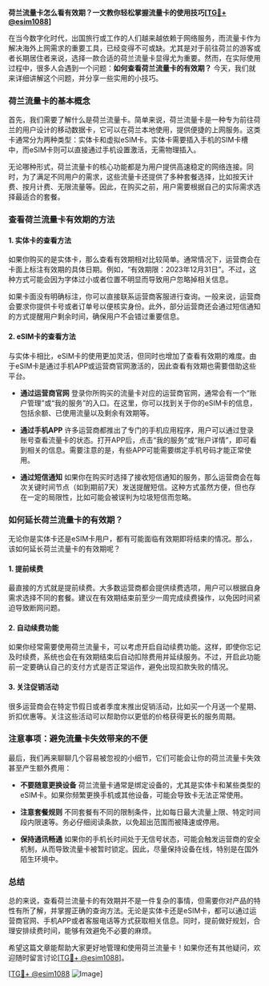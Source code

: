 **荷兰流量卡怎么看有效期？一文教你轻松掌握流量卡的使用技巧[[TG💪+ @esim1088](https://t.me/s/esim1088)]**

在当今数字化时代，出国旅行或工作的人们越来越依赖于网络服务，而流量卡作为解决海外上网需求的重要工具，已经变得不可或缺。尤其是对于前往荷兰的游客或者长期居住者来说，选择一款合适的荷兰流量卡显得尤为重要。然而，在实际使用过程中，很多人会遇到一个问题：**如何查看荷兰流量卡的有效期？** 今天，我们就来详细讲解这个问题，并分享一些实用的小技巧。

### 荷兰流量卡的基本概念

首先，我们需要了解什么是荷兰流量卡。简单来说，荷兰流量卡是一种专为前往荷兰的用户设计的移动数据卡，它可以在荷兰本地使用，提供便捷的上网服务。这类卡通常分为两种类型：实体卡和虚拟eSIM卡。实体卡需要插入手机的SIM卡槽中，而eSIM卡则可以直接通过手机设置激活，无需物理插入。

无论哪种形式，荷兰流量卡的核心功能都是为用户提供高速稳定的网络连接。同时，为了满足不同用户的需求，这些流量卡还提供了多种套餐选择，比如按天计费、按月计费、无限流量等。因此，在购买之前，用户需要根据自己的实际需求选择最适合的套餐。

### 查看荷兰流量卡有效期的方法

#### 1. 实体卡的查看方法

如果你购买的是实体卡，那么查看有效期相对比较简单。通常情况下，运营商会在卡面上标注有效期的具体日期。例如，“有效期限：2023年12月31日”。不过，这种方式可能会因为字体过小或者位置不明显而导致用户忽略掉相关信息。

如果卡面没有明确标注，你可以直接联系运营商客服进行查询。一般来说，运营商会要求你提供卡号或者订单号以便核实身份。此外，部分运营商还会通过短信通知的方式提醒用户剩余时间，确保用户不会错过重要信息。

#### 2. eSIM卡的查看方法

与实体卡相比，eSIM卡的使用更加灵活，但同时也增加了查看有效期的难度。由于eSIM卡是通过手机APP或运营商官网激活的，因此查看有效期也需要借助这些平台。

- **通过运营商官网**
  登录你所购买的流量卡对应的运营商官网，通常会有一个“账户管理”或“我的服务”的入口。在这里，你可以找到关于你的eSIM卡的信息，包括余额、已使用流量以及剩余有效期等。

- **通过手机APP**
  许多运营商都推出了专门的手机应用程序，用户可以通过登录账号查看流量卡的状态。打开APP后，点击“我的服务”或“账户详情”，即可看到相关的信息。需要注意的是，有些APP可能需要绑定手机号码才能正常使用。

- **通过短信通知**
  如果你在购买时选择了接收短信通知的服务，那么运营商会在每次关键时间节点（如到期前7天）发送提醒短信。这种方式虽然方便，但也存在一定的局限性，比如可能会被误判为垃圾短信而忽略。

### 如何延长荷兰流量卡的有效期？

无论你是实体卡还是eSIM卡用户，都有可能面临有效期即将结束的情况。那么，该如何延长荷兰流量卡的有效期呢？

#### 1. 提前续费

最直接的方式就是提前续费。大多数运营商都会提供续费选项，用户可以根据自身需求选择不同的套餐。建议在有效期结束前至少一周完成续费操作，以免因时间紧迫导致断网问题。

#### 2. 自动续费功能

如果你经常需要使用荷兰流量卡，可以考虑开启自动续费功能。这样，即使你忘记及时续费，系统也会在有效期结束后自动扣除费用并延续服务。不过，开启此功能前一定要确认自己的支付方式是否正常运作，避免出现扣款失败的情况。

#### 3. 关注促销活动

很多运营商会在特定节假日或者季度末推出促销活动，比如买一个月送一个星期、折扣优惠等。关注这些活动可以帮助你以更低的价格获得更长的服务周期。

### 注意事项：避免流量卡失效带来的不便

最后，我们再来聊聊几个容易被忽视的小细节，它们可能会让你的荷兰流量卡失效甚至产生额外费用：

- **不要随意更换设备**
  荷兰流量卡通常是绑定设备的，尤其是实体卡和某些类型的eSIM卡。如果你频繁更换手机或其他设备，可能会导致卡无法正常使用。

- **注意套餐规则**
  不同套餐有不同的限制条件，比如每日最大流量上限、特定时间段内限速等。务必仔细阅读条款，以免超出范围而被降速或停用。

- **保持通讯畅通**
  如果你的手机长时间处于无信号状态，可能会触发运营商的安全机制，从而导致流量卡被暂时锁定。因此，尽量保持设备在线，特别是在国外陌生环境中。

### 总结

总的来说，查看荷兰流量卡的有效期并不是一件复杂的事情，但需要你对产品的特性有所了解，并掌握正确的查询方法。无论是实体卡还是eSIM卡，都可以通过运营商官网、手机APP或者客服电话等方式获取相关信息。同时，提前做好规划，合理安排续费时间，能够有效避免不必要的麻烦。

希望这篇文章能帮助大家更好地管理和使用荷兰流量卡！如果你还有其他疑问，欢迎随时留言讨论[[TG💪+ @esim1088](https://t.me/s/esim1088)]。

[[TG💪+ @esim1088](https://t.me/s/esim1088) ![Image](https://i.postimg.cc/4NQfJmqS/Snipaste-2025-05-13-00-14-12.png)]